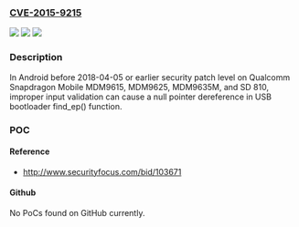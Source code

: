 ### [CVE-2015-9215](https://cve.mitre.org/cgi-bin/cvename.cgi?name=CVE-2015-9215)
![](https://img.shields.io/static/v1?label=Product&message=Snapdragon%20Mobile&color=blue)
![](https://img.shields.io/static/v1?label=Version&message=MDM9615%2C%20MDM9625%2C%20MDM9635M%2C%20SD%20810%20&color=brightgreen)
![](https://img.shields.io/static/v1?label=Vulnerability&message=Null%20Pointer%20Dereference%20in%20Core&color=brightgreen)

### Description

In Android before 2018-04-05 or earlier security patch level on Qualcomm Snapdragon Mobile MDM9615, MDM9625, MDM9635M, and SD 810, improper input validation can cause a null pointer dereference in USB bootloader find_ep() function.

### POC

#### Reference
- http://www.securityfocus.com/bid/103671

#### Github
No PoCs found on GitHub currently.

